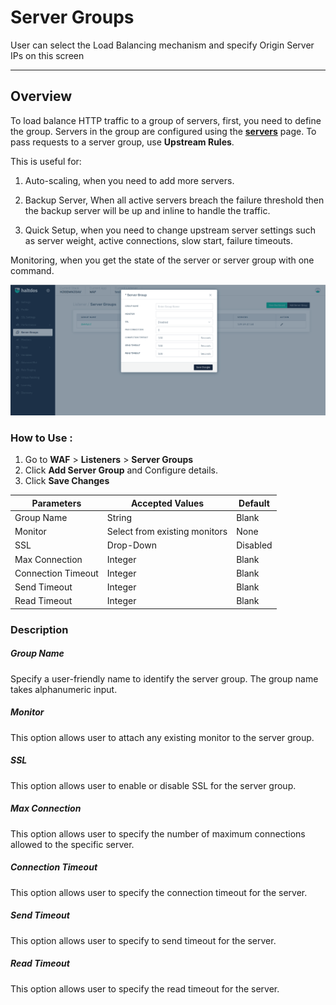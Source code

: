 # Server Groups

User can select the Load Balancing mechanism and specify Origin Server IPs on this screen

---

## Overview 

To load balance HTTP traffic to a group of servers, first, you need to define the group. Servers in the group are configured using the [**servers**](servers.md) page. To pass requests to a server group, use **Upstream Rules**.

This is useful for:

1. Auto-scaling, when you need to add more servers.

2. Backup Server, When all active servers breach the failure threshold then the backup server will be up and inline to handle the traffic.

3. Quick Setup, when you need to change upstream server settings such as server weight, active connections, slow start, failure timeouts.

Monitoring, when you get the state of the server or server group with one command.

![Server Group](/img/waf/v2/servergroup.png)

### How to Use :

1. Go to **WAF** > **Listeners** > **Server Groups**
2. Click **Add Server Group** and Configure details.
3. Click **Save Changes**

| Parameters | Accepted Values | Default |
| ----------- | ----------- | --------- |
| Group Name| String | Blank
| Monitor | Select from existing monitors | None
| SSL | Drop-Down | Disabled
| Max Connection | Integer| Blank
| Connection Timeout|Integer| Blank
| Send Timeout| Integer| Blank
|Read Timeout |Integer| Blank

### Description

##### **Group Name** 
Specify a user-friendly name to identify the server group. The group name takes alphanumeric input.  

##### **Monitor**
This option allows user to attach any existing monitor to the server group.

##### **SSL**
This option allows user to enable or disable SSL for the server group.

##### **Max Connection**
This option allows user to specify the number of maximum connections allowed to the specific server.

##### **Connection Timeout**
This option allows user to specify the connection timeout for the server.

##### **Send Timeout**
This option allows user to specify to send timeout for the server. 
 
##### **Read Timeout**
This option allows user to specify the read timeout for the server.